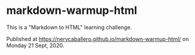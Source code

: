 # markdown-warmup-html
This is a "Markdown to HTML" learning challenge.

Published at https://nerycaballero.github.io/markdown-warmup-html/ 
on Monday 21 Sept, 2020.
